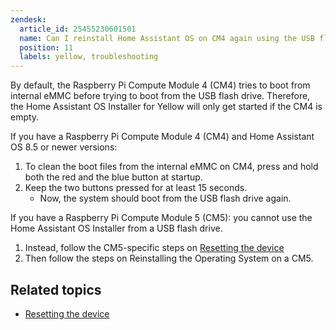 ```yaml
---
zendesk:
  article_id: 25455230601501
  name: Can I reinstall Home Assistant OS on CM4 again using the USB flash drive with the Home Assistant OS Installer for Yellow?
  position: 11
  labels: yellow, troubleshooting
---
```



By default, the Raspberry Pi Compute Module 4 (CM4) tries to boot from internal eMMC before trying to boot from the USB flash drive. Therefore, the Home Assistant OS Installer for Yellow will only get started if the CM4 is empty.

If you have a Raspberry Pi Compute Module 4 (CM4) and Home Assistant OS 8.5 or newer versions:

1. To clean the boot files from the internal eMMC on CM4, press and hold both the red and the blue button at startup.
2. Keep the two buttons pressed for at least 15 seconds.
   - Now, the system should boot from the USB flash drive again.

If you have a Raspberry Pi Compute Module 5 (CM5): you cannot use the Home Assistant OS Installer from a USB flash drive.

1. Instead, follow the CM5-specific steps on [Resetting the device](/hc/en-us/articles/25463622043165-Resetting-the-device)
2. Then follow the steps on Reinstalling the Operating System on a CM5.

## Related topics

- [Resetting the device](/hc/en-us/articles/25463622043165-Resetting-the-device)
